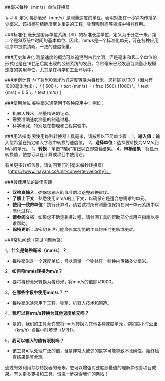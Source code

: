 ##毫米每秒（mm/s）单位转换器

＃＃＃ 定义
每秒毫米（mm/s）是测量速度的单位，表明对象在一秒钟内传播多少毫米。该指标在精确度至关重要的工程，物理和制造等领域中特别有用。

###标准化
毫米是国际单位系统（SI）的标准长度单位，定义为千分之一米。第二个是SI系统中时间的基本单位。因此，mm/s是一个标准化单元，可在各种应用程序中提供清晰，一致的速度衡量。

###历史和进化
测量速度的概念可以追溯到古代文明，但是毫米和第二个单位的形式化是在18世纪后期出现的公制系统的发展。每秒毫米已经发展为测量小规模速度的实用单位，尤其是在科学和工业环境中。

###示例计算
为了将500毫米/s的速度转换为每秒米，您将除以1000（因为有1000毫米为米）：
\ [
500 \，\ text {mm/s} = \ frac {500} {1000} \，\ text {m/s} = 0.5 \，\ text {m/s}
\]

###使用单位
每秒毫米通常用于各种应用中，例如：
- 机器人技术，测量精确的运动。
- 需要准确速度测量的制造过程。
- 科学研究，特别是在物理和工程实验中。

###用法指南
要使用每秒转换器工具毫米，请按照以下简单步骤：
1。**输入值**：输入您希望在指定输入字段中转换的速度值。
2。**选择单位**：选择要转换为MM/s到M/s的单元。
3。**转换**：单击“转换”按钮以立即查看结果。
4。**审核结果**：将显示转换值，使您可以在计算或项目中使用它。

有关更多详细信息，请访问我们的[毫米每秒转换器]（https://www.inayam.co/unit-converter/velocity）。

###最佳用法的最佳实践
-  **双检查输入**：确保您输入的值准确以避免转换错误。
-  **了解上下文**：熟悉使用mm/s的上下文，以确保它是适合您需求的单元。
-  **使用一致的单位**：执行计算时，请尝试将所有测量值保持在同一单元系统中以简化过程。
-  **请参阅文档**：如果您不确定转换过程，请参阅工具的帮助部分或用户指南以寻求帮助。
-  **保持更新**：请密切关注可能增强其功能的工具的任何更新或更改。

###常见问题（常见问题解答）

1。**什么是每秒毫米（mm/s）？**
- 每秒毫米是一个速度单位，可以测量一个物体在一秒钟内传播多少毫米。

2。**如何将mm/s转换为m/s？**
- 要将每秒毫米转换为每秒米，将mm/s的值除以1000。

3。**在哪些字段中使用mm/s？** **
- 每秒毫米通常用于工程，物理，机器人技术和制造。

4。**我可以将mm/s转换为其他速度单元吗？**
- 是的，我们的工具允许您将mm/s转换为其他各种速度单元，例如每小时公里（km/h）或每小时英里（MPH）。

5。**我可以输入的值有限制吗？**
- 该工具可以处理广泛的值，但是非常大或少的数字可能导致不准确性。始终检查结果是否合理。

通过有效利用每秒转换器的毫米，您可以增强对速度测量值的理解并改善项目成果。有关更多转换和工具，请进一步探索我们的网站！